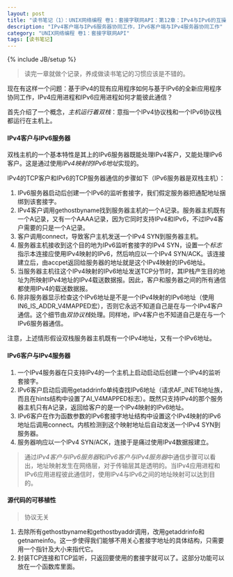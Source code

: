 ```yaml
---
layout: post
title: "读书笔记（1）：UNIX网络编程 卷1：套接字联网API：第12章：IPv4与IPv6的互操作性"
description: "IPv4客户端与IPv6服务器协同工作，IPv6客户端与IPv4服务器协同工作"
category: "UNIX网络编程 卷1：套接字联网API"
tags: [读书笔记]
---
```

{% include JB/setup %}

> 读完一章就做个记录，养成做读书笔记的习惯应该是不错的。

现在有这样一个问题：基于IPv4的现有应用程序如何与基于IPv6的全新应用程序协同工作，IPv4应用进程和IPv6应用进程如何才能彼此通信？

首先介绍了一个概念，*主机运行着双栈*：意指一个IPv4协议栈和一个IPv6协议栈都运行在主机上。

#### IPv4客户与IPv6服务器

双栈主机的一个基本特性是其上的IPv6服务器既能处理IPv4客户，又能处理IPv6客户。这是通过使用*IPv4映射的IPv6地址*实现的。

IPv4的TCP客户和IPv6的TCP服务器通信的步骤如下（IPv6服务器是双栈主机）：

1. IPv6服务器启动后创建一个IPv6的监听套接字，我们假定服务器把通配地址捆绑到该套接字。
2. IPv4客户调用gethostbyname找到服务器主机的一个A记录。服务器主机既有一个A记录，又有一个AAAA记录，因为它同时支持IPv4和IPv6，不过IPv4客户需要的只是一个A记录。
3. 客户调用connect，导致客户主机发送一个IPv4 SYN到服务器主机。
4. 服务器主机接收到这个目的地为IPv6监听套接字的IPv4 SYN，设置一个*标志*指示本连接应使用IPv4映射的IPv6，然后响应以一个IPv4 SYN/ACK。该连接建立后，由accpet返回给服务器的地址就是这个IPv4映射的IPv6地址。
5. 当服务器主机往这个IPv4映射的IPv6地址发送TCP分节时，其IP栈产生目的地址为所映射IPv4地址的IPv4载送数据报。因此，客户和服务器之间的所有通信都使用IPv4的载送数据报。
6. 除非服务器显示检查这个IPv6地址是不是一个IPv4映射的IPv6地址（使用IN6_IS_ADDR_V4MAPPED宏），否则它永远不知道自己是在与一个IPv4客户通信。这个细节由*双协议栈*处理。同样地，IPv4客户也不知道自己是在与一个IPv6服务器通信。

注意，上述情形假设双栈服务器主机既有一个IPv4地址，又有一个IPv6地址。

#### IPv6客户与IPv4服务器

1. 一个IPv4服务器在只支持IPv4的一个主机上启动启动后创建一个IPv4的监听套接字。
2. IPv6客户启动后调用getaddrinfo单纯查找IPv6地址（请求AF_INET6地址族，而且在hints结构中设置了AI_V4MAPPED标志）。既然只支持IPv4的那个服务器主机只有A记录，返回给客户的是一个IPv4映射的IPv6地址。
3. IPv6客户在作为函数参数的IPv6套接字地址结构中设置这个IPv4映射的IPv6地址后调用connect。内核检测到这个映射地址后自动发送一个IPv4 SYN到服务器。
4. 服务器响应以一个IPv4 SYN/ACK，连接于是痛过使用IPv4数据报建立。

> 通过*IPv4客户与IPv6服务器*和*IPv6客户与IPv4服务器*中通信步骤可以看出，地址映射发生在网络层，对于传输层其是透明的。当IPv4应用进程和IPv6应用进程彼此通信时，使用IPv4与IPv6之间的地址映射可以达到目的。

#### 源代码的可移植性

> 协议无关

1. 去除所有gethostbyname和gethostbyaddr调用，改用getaddrinfo和getnameinfo。这一步使得我们能够不用关心套接字地址的具体结构，只需要用一个指针及大小来指代它。
2. 封装TCP连接和TCP监听，只返回要使用的套接字就可以了。这部分功能可以放在一个函数库里面。
